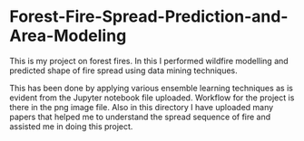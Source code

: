 # Forest-Fire-Spread-Prediction-and-Area-Modeling
This is my project on forest fires. In this I performed wildfire modelling and 
predicted shape of fire spread using data mining techniques.

This has been done by applying various ensemble learning techniques as is evident from the Jupyter notebook file uploaded. Workflow for the project is there in the png image file.
Also in this directory I have uploaded many papers that helped me to understand the spread sequence of fire and assisted me in doing this project.
